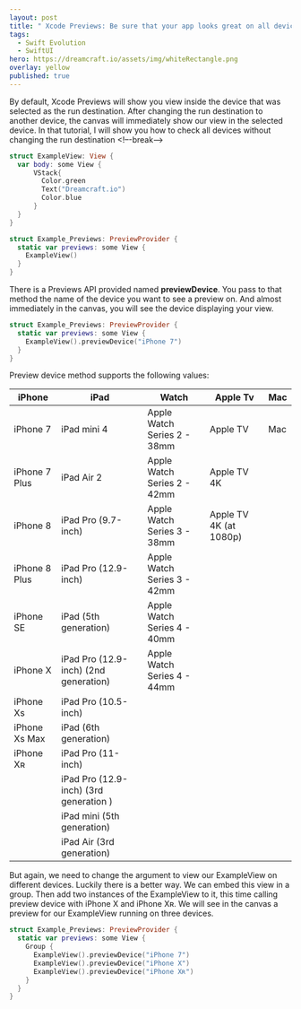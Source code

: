 ```yaml
---
layout: post
title: " Xcode Previews: Be sure that your app looks great on all devices."
tags:
  - Swift Evolution
  - SwiftUI
hero: https://dreamcraft.io/assets/img/whiteRectangle.png
overlay: yellow
published: true
---
```

By default, Xcode Previews will show you view inside the device that was selected as the run destination. After changing the run destination to another device, the canvas will immediately show our view in the selected device. In that tutorial, I will show you how to check all devices without changing the run destination
<!–-break-–>

```swift
struct ExampleView: View {
  var body: some View {
      VStack{
        Color.green
        Text("Dreamcraft.io")
        Color.blue
      }
  }
}

struct Example_Previews: PreviewProvider {
  static var previews: some View {
    ExampleView()
  }
}
```
There is a Previews API provided named **previewDevice**. You pass to that method the name of the device you want to see a preview on. And almost immediately in the canvas, you will see the device displaying your view.
 ```swift
 struct Example_Previews: PreviewProvider {
   static var previews: some View {
     ExampleView().previewDevice("iPhone 7")
   }
 }
 ```
 Preview device method supports the following values:

| iPhone              | iPad                                                     | Watch                                      | Apple Tv   | Mac |
|-------------------|-------------------------------------------|------------------------------------|-------------|------|
| iPhone 7           |iPad mini 4                                           | Apple Watch Series 2 - 38mm |Apple TV  | Mac |
| iPhone 7 Plus   |iPad Air 2                                              |Apple Watch Series 2 - 42mm |Apple TV 4K| |
| iPhone 8           |iPad Pro (9.7-inch)                                |Apple Watch Series 3 - 38mm | Apple TV 4K (at 1080p)| |
|iPhone 8 Plus    |iPad Pro (12.9-inch)                              |Apple Watch Series 3 - 42mm| ||
|iPhone SE         |iPad (5th generation)                             |Apple Watch Series 4 - 40mm|||
|iPhone X            | iPad Pro (12.9-inch) (2nd generation) |Apple Watch Series 4 - 44mm |||
|iPhone Xs          | iPad Pro (10.5-inch)                            |                                                  |||
|iPhone Xs Max  | iPad (6th generation)                           |                                                 |||
|iPhone Xʀ          | iPad Pro (11-inch)                               |                                                  |||
|                          | iPad Pro (12.9-inch) (3rd generation ) |                                                  |||
|                          | iPad mini (5th generation)                   |                                                  |||
|                          |iPad Air (3rd generation)                      |                                                   |||

But again, we need to change the argument to view our ExampleView on different devices. Luckily there is a better way. We can embed this view in a group. Then add two instances of the ExampleView to it, this time calling preview device with iPhone X and iPhone Xʀ. We will see in the canvas a preview for our ExampleView running on three devices.

```swift
struct Example_Previews: PreviewProvider {
  static var previews: some View {
    Group {
      ExampleView().previewDevice("iPhone 7")
      ExampleView().previewDevice("iPhone X")
      ExampleView().previewDevice("iPhone Xʀ")
    }
  }
}
```
